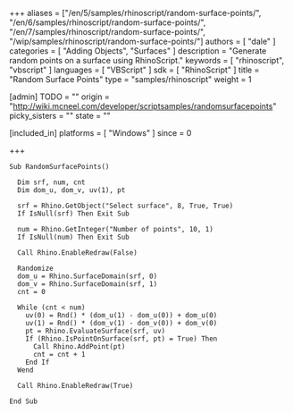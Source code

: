 +++
aliases = ["/en/5/samples/rhinoscript/random-surface-points/", "/en/6/samples/rhinoscript/random-surface-points/", "/en/7/samples/rhinoscript/random-surface-points/", "/wip/samples/rhinoscript/random-surface-points/"]
authors = [ "dale" ]
categories = [ "Adding Objects", "Surfaces" ]
description = "Generate random points on a surface using RhinoScript."
keywords = [ "rhinoscript", "vbscript" ]
languages = [ "VBScript" ]
sdk = [ "RhinoScript" ]
title = "Random Surface Points"
type = "samples/rhinoscript"
weight = 1

[admin]
TODO = ""
origin = "http://wiki.mcneel.com/developer/scriptsamples/randomsurfacepoints"
picky_sisters = ""
state = ""

[included_in]
platforms = [ "Windows" ]
since = 0

+++

```vbnet
Sub RandomSurfacePoints()

  Dim srf, num, cnt
  Dim dom_u, dom_v, uv(1), pt

  srf = Rhino.GetObject("Select surface", 8, True, True)
  If IsNull(srf) Then Exit Sub

  num = Rhino.GetInteger("Number of points", 10, 1)
  If IsNull(num) Then Exit Sub

  Call Rhino.EnableRedraw(False)

  Randomize
  dom_u = Rhino.SurfaceDomain(srf, 0)
  dom_v = Rhino.SurfaceDomain(srf, 1)
  cnt = 0

  While (cnt < num)
    uv(0) = Rnd() * (dom_u(1) - dom_u(0)) + dom_u(0)
    uv(1) = Rnd() * (dom_v(1) - dom_v(0)) + dom_v(0)
    pt = Rhino.EvaluateSurface(srf, uv)
    If (Rhino.IsPointOnSurface(srf, pt) = True) Then
      Call Rhino.AddPoint(pt)
      cnt = cnt + 1
    End If
  Wend

  Call Rhino.EnableRedraw(True)

End Sub
```
